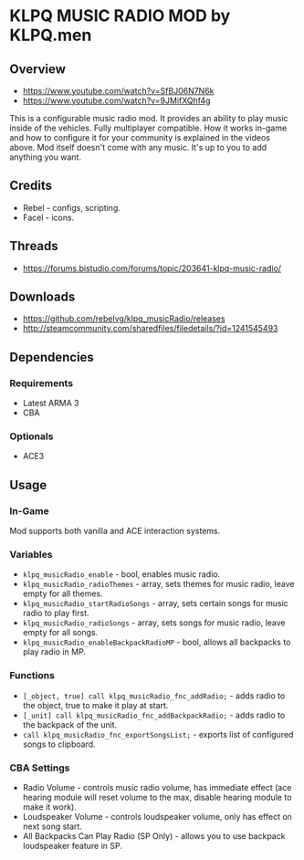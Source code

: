 # KLPQ MUSIC RADIO MOD by KLPQ.men

## Overview
- https://www.youtube.com/watch?v=SfBJ06N7N6k
- https://www.youtube.com/watch?v=9JMifXQhf4g

This is a configurable music radio mod.
It provides an ability to play music inside of the vehicles. Fully multiplayer compatible. How it works in-game and how to configure it for your community is explained in the videos above.
Mod itself doesn't come with any music. It's up to you to add anything you want.

## Credits
- Rebel - configs, scripting.
- Facel - icons.

## Threads
- https://forums.bistudio.com/forums/topic/203641-klpq-music-radio/

## Downloads
- https://github.com/rebelvg/klpq_musicRadio/releases
- http://steamcommunity.com/sharedfiles/filedetails/?id=1241545493

## Dependencies

### Requirements
- Latest ARMA 3
- CBA

### Optionals
- ACE3

## Usage

### In-Game
Mod supports both vanilla and ACE interaction systems.

### Variables
- ```klpq_musicRadio_enable``` - bool, enables music radio.
- ```klpq_musicRadio_radioThemes``` - array, sets themes for music radio, leave empty for all themes.
- ```klpq_musicRadio_startRadioSongs``` - array, sets certain songs for music radio to play first.
- ```klpq_musicRadio_radioSongs``` - array, sets songs for music radio, leave empty for all songs.
- ```klpq_musicRadio_enableBackpackRadioMP``` - bool, allows all backpacks to play radio in MP.

### Functions
- ```[_object, true] call klpq_musicRadio_fnc_addRadio;``` - adds radio to the object, true to make it play at start.
- ```[_unit] call klpq_musicRadio_fnc_addBackpackRadio;``` - adds radio to the backpack of the unit.
- ```call klpq_musicRadio_fnc_exportSongsList;``` - exports list of configured songs to clipboard.

### CBA Settings
- Radio Volume - controls music radio volume, has immediate effect (ace hearing module will reset volume to the max, disable hearing module to make it work).
- Loudspeaker Volume - controls loudspeaker volume, only has effect on next song start.
- All Backpacks Can Play Radio (SP Only) - allows you to use backpack loudspeaker feature in SP.
